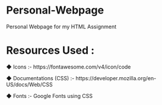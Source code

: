 # Personal-Webpage
Personal Webpage for my HTML Assignment
<h1>Resources Used : </h1>
<p> ◆ Icons :- https://fontawesome.com/v4/icon/code</p>
<p> ◆ Documentations (CSS) :- https://developer.mozilla.org/en-US/docs/Web/CSS</p>
<p> ◆ Fonts :- Google Fonts using CSS</p>
